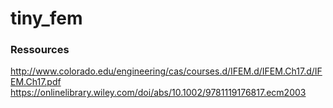 # tiny_fem

### Ressources
http://www.colorado.edu/engineering/cas/courses.d/IFEM.d/IFEM.Ch17.d/IFEM.Ch17.pdf  
https://onlinelibrary.wiley.com/doi/abs/10.1002/9781119176817.ecm2003  
